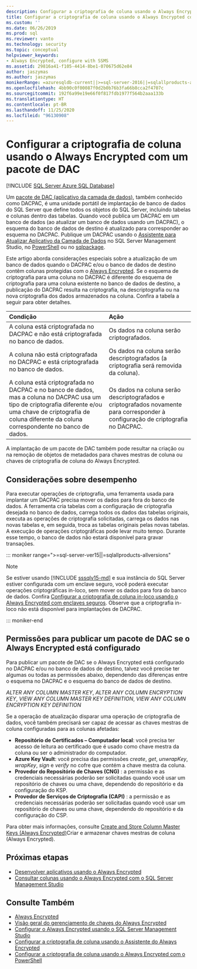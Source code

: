 ```yaml
---
description: Configurar a criptografia de coluna usando o Always Encrypted com um pacote de DAC
title: Configurar a criptografia de coluna usando o Always Encrypted com um pacote de DAC | Microsoft Docs
ms.custom: ''
ms.date: 06/26/2019
ms.prod: sql
ms.reviewer: vanto
ms.technology: security
ms.topic: conceptual
helpviewer_keywords:
- Always Encrypted, configure with SSMS
ms.assetid: 29816a41-f105-4414-8be1-070675d62e84
author: jaszymas
ms.author: jaszymas
monikerRange: =azuresqldb-current||>=sql-server-2016||=sqlallproducts-allversions||>=sql-server-linux-2017||=azuresqldb-mi-current
ms.openlocfilehash: 4bb90c0f00087f0d2b0b76b3fa66b8cca2f4707c
ms.sourcegitcommit: 192f6a99e19e66f0f817fdb1977f564b2aaa133b
ms.translationtype: HT
ms.contentlocale: pt-BR
ms.lasthandoff: 11/25/2020
ms.locfileid: "96130908"
---
```

# <a name="configure-column-encryption-using-always-encrypted-with-a-dac-package"></a>Configurar a criptografia de coluna usando o Always Encrypted com um pacote de DAC 
[!INCLUDE [SQL Server Azure SQL Database](../../../includes/applies-to-version/sql-asdb.md)]

Um [pacote de DAC (aplicativo da camada de dados)](../../data-tier-applications/data-tier-applications.md), também conhecido como DACPAC, é uma unidade portátil de implantação de banco de dados do SQL Server que define todos os objetos do SQL Server, incluindo tabelas e colunas dentro das tabelas. Quando você publica um DACPAC em um banco de dados (ao atualizar um banco de dados usando um DACPAC), o esquema do banco de dados de destino é atualizado para corresponder ao esquema no DACPAC. Publique um DACPAC usando o [Assistente para Atualizar Aplicativo da Camada de Dados](../../data-tier-applications/upgrade-a-data-tier-application.md#UsingDACUpgradeWizard) no SQL Server Management Studio, no [PowerShell](../../data-tier-applications/upgrade-a-data-tier-application.md#UpgradeDACPowerShell) ou no [sqlpackage](../../../tools/sqlpackage.md#publish-parameters-properties-and-sqlcmd-variables).

Este artigo aborda considerações especiais sobre a atualização de um banco de dados quando o DACPAC e/ou o banco de dados de destino contêm colunas protegidas com o [Always Encrypted](always-encrypted-database-engine.md). Se o esquema de criptografia para uma coluna no DACPAC é diferente do esquema de criptografia para uma coluna existente no banco de dados de destino, a publicação do DACPAC resulta na criptografia, na descriptografia ou na nova criptografia dos dados armazenados na coluna. Confira a tabela a seguir para obter detalhes.

| Condição|Ação|
|:---|:---|
|A coluna está criptografada no DACPAC e não está criptografada no banco de dados.| Os dados na coluna serão criptografados.|
|A coluna não está criptografada no DACPAC e está criptografada no banco de dados.| Os dados na coluna serão descriptografados (a criptografia será removida da coluna).|
| A coluna está criptografada no DACPAC e no banco de dados, mas a coluna no DACPAC usa um tipo de criptografia diferente e/ou uma chave de criptografia de coluna diferente da coluna correspondente no banco de dados.|Os dados na coluna serão descriptografados e criptografados novamente para corresponder à configuração de criptografia no DACPAC.|

A implantação de um pacote de DAC também pode resultar na criação ou na remoção de objetos de metadados para chaves mestras de coluna ou chaves de criptografia de coluna do Always Encrypted.

## <a name="performance-considerations"></a>Considerações sobre desempenho
Para executar operações de criptografia, uma ferramenta usada para implantar um DACPAC precisa mover os dados para fora do banco de dados. A ferramenta cria tabelas com a configuração de criptografia desejada no banco de dados, carrega todos os dados das tabelas originais, executa as operações de criptografia solicitadas, carrega os dados nas novas tabelas e, em seguida, troca as tabelas originais pelas novas tabelas. A execução de operações criptográficas pode levar muito tempo. Durante esse tempo, o banco de dados não estará disponível para gravar transações. 

::: moniker range=">=sql-server-ver15||=sqlallproducts-allversions"

> [!NOTE]
> Se estiver usando [!INCLUDE [sssqlv15-md](../../../includes/sssqlv15-md.md)] e sua instância do SQL Server estiver configurada com um enclave seguro, você poderá executar operações criptográficas in-loco, sem mover os dados para fora do banco de dados. Confira [Configurar a criptografia de coluna in-loco usando o Always Encrypted com enclaves seguros](always-encrypted-enclaves-configure-encryption.md). Observe que a criptografia in-loco não está disponível para implantações de DACPAC.

::: moniker-end

## <a name="permissions-for-publishing-a-dac-package-if-always-encrypted-is-set-up"></a>Permissões para publicar um pacote de DAC se o Always Encrypted está configurado

Para publicar um pacote de DAC se o Always Encrypted está configurado no DACPAC e/ou no banco de dados de destino, talvez você precise ter algumas ou todas as permissões abaixo, dependendo das diferenças entre o esquema no DACPAC e o esquema do banco de dados de destino.

*ALTER ANY COLUMN MASTER KEY*, *ALTER ANY COLUMN ENCRYPTION KEY*, *VIEW ANY COLUMN MASTER KEY DEFINITION*, *VIEW ANY COLUMN ENCRYPTION KEY DEFINITION*

Se a operação de atualização disparar uma operação de criptografia de dados, você também precisará ser capaz de acessar as chaves mestras de coluna configuradas para as colunas afetadas:

- **Repositório de Certificados – Computador local**: você precisa ter acesso de leitura ao certificado que é usado como chave mestra da coluna ou ser o administrador do computador.
- **Azure Key Vault**: você precisa das permissões *create*, *get*, *unwrapKey*, *wrapKey*, *sign* e *verify* no cofre que contém a chave mestra da coluna.
- **Provedor do Repositório de Chaves (CNG)** : a permissão e as credenciais necessárias poderão ser solicitadas quando você usar um repositório de chaves ou uma chave, dependendo do repositório e da configuração do KSP.
- **Provedor de Serviços de Criptografia (CAPI)** : a permissão e as credenciais necessárias poderão ser solicitadas quando você usar um repositório de chaves ou uma chave, dependendo do repositório e da configuração do CSP.

Para obter mais informações, consulte [Create and Store Column Master Keys (Always Encrypted)](../../../relational-databases/security/encryption/create-and-store-column-master-keys-always-encrypted.md)Criar e armazenar chaves mestras de coluna (Always Encrypted). 

 
## <a name="next-steps"></a>Próximas etapas
- [Desenvolver aplicativos usando o Always Encrypted](always-encrypted-client-development.md)
- [Consultar colunas usando o Always Encrypted com o SQL Server Management Studio](always-encrypted-query-columns-ssms.md)

## <a name="see-also"></a>Consulte Também  
 - [Always Encrypted](../../../relational-databases/security/encryption/always-encrypted-database-engine.md)
 - [Visão geral do gerenciamento de chaves do Always Encrypted](overview-of-key-management-for-always-encrypted.md) 
 - [Configurar o Always Encrypted usando o SQL Server Management Studio](configure-always-encrypted-using-sql-server-management-studio.md)
 - [Configurar a criptografia de coluna usando o Assistente do Always Encrypted](always-encrypted-wizard.md)
 - [Configurar a criptografia de coluna usando o Always Encrypted com o PowerShell](configure-column-encryption-using-powershell.md)
 
